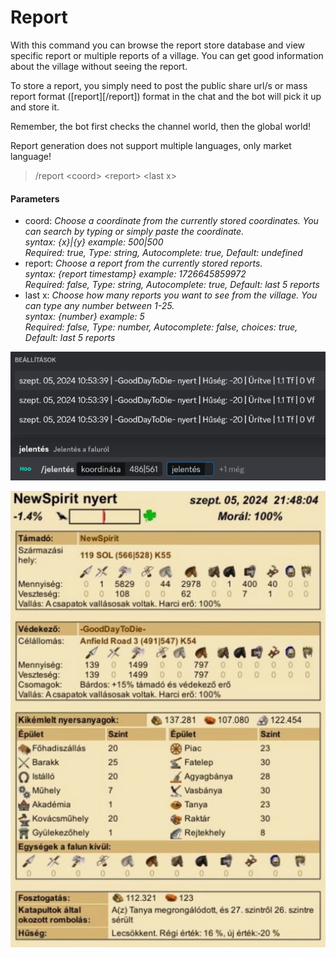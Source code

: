 # Report

With this command you can browse the report store database and view specific report or multiple reports of a village.
You can get good information about the village without seeing the report.

To store a report, you simply need to post the public share url/s or mass report format ([report][/report]) format in the chat and the bot will pick it up and store it.

Remember, the bot first checks the channel world, then the global world!

Report generation does not support multiple languages, only market language!


>/report \<coord> \<report> \<last x>

#### Parameters

- coord: *Choose a coordinate from the currently stored coordinates. You can search by typing or simply paste the coordinate.<br>syntax: {x}|{y} example: 500|500<br>Required: true, Type: string, Autocomplete: true, Default: undefined*
- report: *Choose a report from the currently stored reports.<br>syntax: {report timestamp} example: 1726645859972<br>Required: false, Type: string, Autocomplete: true, Default: last 5 reports*
- last x: *Choose how many reports you want to see from the village. You can type any number between 1-25.<br>syntax: {number} example: 5<br>Required: false, Type: number, Autocomplete: false, choices: true, Default: last 5 reports*

![browse_report](images/report/browse_report.jpg)

![report](images/report/report.jpg)